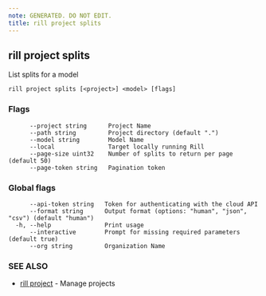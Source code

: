 ```yaml
---
note: GENERATED. DO NOT EDIT.
title: rill project splits
---
```

## rill project splits

List splits for a model

```
rill project splits [<project>] <model> [flags]
```

### Flags

```
      --project string      Project Name
      --path string         Project directory (default ".")
      --model string        Model Name
      --local               Target locally running Rill
      --page-size uint32    Number of splits to return per page (default 50)
      --page-token string   Pagination token
```

### Global flags

```
      --api-token string   Token for authenticating with the cloud API
      --format string      Output format (options: "human", "json", "csv") (default "human")
  -h, --help               Print usage
      --interactive        Prompt for missing required parameters (default true)
      --org string         Organization Name
```

### SEE ALSO

* [rill project](project.md)	 - Manage projects

